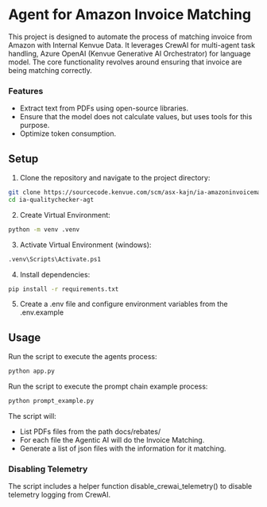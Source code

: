 # Agent for Amazon Invoice Matching
This project is designed to automate the process of matching invoice from Amazon with Internal Kenvue Data. It leverages CrewAI for multi-agent task handling, Azure OpenAI (Kenvue Generative AI Orchestrator) for language model. The core functionality revolves around ensuring that invoice are being matching correctly.

### Features
- Extract text from PDFs using open-source libraries.
- Ensure that the model does not calculate values, but uses tools for this purpose.
- Optimize token consumption.

## Setup

1. Clone the repository and navigate to the project directory:
```bash
git clone https://sourcecode.kenvue.com/scm/asx-kajn/ia-amazoninvoicematch-agt.git
cd ia-qualitychecker-agt
```

2. Create Virtual Environment:
```bash
python -m venv .venv
```

3. Activate Virtual Environment (windows):
```bash
.venv\Scripts\Activate.ps1 
```

4. Install dependencies:
```bash
pip install -r requirements.txt
```
5. Create a .env file and configure environment variables from the .env.example

## Usage

Run the script to execute the agents process:

```bash
python app.py
```

Run the script to execute the prompt chain example process:

```bash
python prompt_example.py
```

The script will:
- List PDFs files from the path docs/rebates/
- For each file the Agentic AI will do the Invoice Matching.
- Generate a list of json files with the information for it matching.

### Disabling Telemetry
The script includes a helper function disable_crewai_telemetry() to disable telemetry logging from CrewAI.